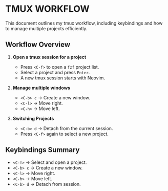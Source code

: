 # TMUX WORKFLOW

This document outlines my tmux workflow, including keybindings and how to manage multiple projects efficiently.

## Workflow Overview

1. **Open a tmux session for a project**
   - Press `<C-f>` to open a `fzf` project list.
   - Select a project and press `Enter`.
   - A new tmux session starts with Neovim.

2. **Manage multiple windows**
   - `<C-b> c` → Create a new window.
   - `<C-l>` → Move right.
   - `<C-h>` → Move left.

3. **Switching Projects**
   - `<C-b> d` → Detach from the current session.
   - Press `<C-f>` again to select a new project.

## Keybindings Summary

- `<C-f>` → Select and open a project.
- `<C-b> c` → Create a new window.
- `<C-l>` → Move right.
- `<C-h>` → Move left.
- `<C-b> d` → Detach from session.
